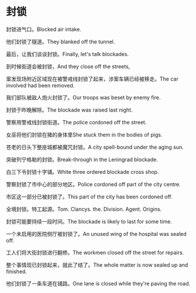 # 封锁

<p><span class="chinese">封锁进气口。</span><span class="english">Blocked air intake.</span></p>

<p><span class="chinese">他们封锁了隧道。</span><span class="english">They blanked off the tunnel.</span></p>

<p><span class="chinese">最后，让我们谈谈封锁。</span><span class="english">Finally, let's talk blockades.</span></p>

<p><span class="chinese">到时候街道会被封锁，</span><span class="english">And they close off the streets,</span></p>

<p><span class="chinese">案发现场附近区域现在被警戒线封锁了起来，涉案车辆已经被移走。</span><span class="english">The car involved had been removed.</span></p>

<p><span class="chinese">我们部队被敌人炮火封锁了。</span><span class="english">Our troops was beset by enemy fire.</span></p>

<p><span class="chinese">封锁于昨晚解除。</span><span class="english">The blockade was raised last night.</span></p>

<p><span class="chinese">警察用警戒线封锁街道。</span><span class="english">The police cordoned off the street.</span></p>

<p><span class="chinese">女巫将他们封锁在猪的身体里</span><span class="english">She stuck them in the bodies of pigs.</span></p>

<p><span class="chinese">苍老的日头下整座城都被魔咒封锁。</span><span class="english">A city spell-bound under the aging sun.</span></p>

<p><span class="chinese">突破列宁格勒的封锁。</span><span class="english">Break-through in the Leningrad blockade.</span></p>

<p><span class="chinese">白三下令封锁十字铺。</span><span class="english">White three ordered blockade cross shop.</span></p>

<p><span class="chinese">警察封锁了市中心的部分地区。</span><span class="english">Police cordoned off part of the city centre.</span></p>

<p><span class="chinese">市区这一部分已被封锁了。</span><span class="english">This part of the city has been cordoned off.</span></p>

<p><span class="chinese">全境封锁。特工起源。</span><span class="english">Tom. Clancys. the. Division. Agent. Origins.</span></p>

<p><span class="chinese">封锁可能要持续一段时间。</span><span class="english">The blockade is likely to last for some time.</span></p>

<p><span class="chinese">一个未启用的医院侧厅被封锁了。</span><span class="english">An unused wing of the hospital was sealed off.</span></p>

<p><span class="chinese">工人们将大街封锁进行翻修。</span><span class="english">The workmen closed off the street for repairs.</span></p>

<p><span class="chinese">整个事情现已封锁起来，就此了结了。</span><span class="english">The whole matter is now sealed up and finished.</span></p>

<p><span class="chinese">他们封锁了一条车道在铺路。</span><span class="english">One lane is closed while they're paving the road.</span></p>


